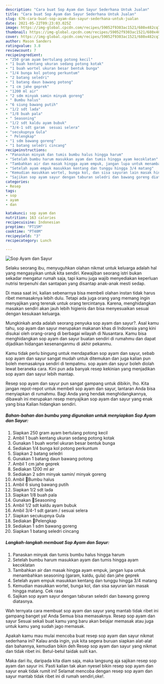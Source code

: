 ```yaml
---
description: "Cara buat Sop Ayam dan Sayur Sederhana Untuk Jualan"
title: "Cara buat Sop Ayam dan Sayur Sederhana Untuk Jualan"
slug: 676-cara-buat-sop-ayam-dan-sayur-sederhana-untuk-jualan
date: 2021-05-22T09:23:03.025Z
image: https://img-global.cpcdn.com/recipes/59052f9303ac1521/680x482cq70/sop-ayam-dan-sayur-foto-resep-utama.jpg
thumbnail: https://img-global.cpcdn.com/recipes/59052f9303ac1521/680x482cq70/sop-ayam-dan-sayur-foto-resep-utama.jpg
cover: https://img-global.cpcdn.com/recipes/59052f9303ac1521/680x482cq70/sop-ayam-dan-sayur-foto-resep-utama.jpg
author: Mason Sanders
ratingvalue: 3.8
reviewcount: 7
recipeingredient:
- "250 gram ayam bertulang potong kecil"
- "1 buah kentang ukuran sedang potong kotak"
- "1 buah wortel ukuran besar bentuk bunga"
- "1/4 bunga kol potong perkuntum"
- "2 batang seledri"
- "1 batang daun bawang potong"
- "1 cm jahe geprek"
- "1200 ml air"
- "2 sdm minyak samin minyak goreng"
- " Bumbu halus"
- "6 siung bawang putih"
- "1/2 sdt lada"
- "1/8 buah pala"
- " Seasoning"
- "1/2 sdt kaldu ayam bubuk"
- "3/4-1 sdt garam  sesuai selera"
- "secukupnya Gula"
- " Pelengkap"
- "1 sdm bawang goreng"
- "1 batang seledri cincang"
recipeinstructions:
- "Panaskan minyak dan tumis bumbu halus hingga harum"
- "Setelah bumbu harum masukkan ayam dan tumis hingga ayam kecoklatan"
- "Tambahkan air dan masak hingga ayam empuk, jangan lupa untuk menambahkan seasoning (garam, kaldu, gula) dan jahe geprek"
- "Setelah ayam empuk masukkan kentang dan tunggu hingga 3/4 matang"
- "Kemudian masukkan wortel, bunga kol, dan sisa sayuran lain masak hingga matang. Cek rasa"
- "Sajikan sop ayam sayur dengan taburan seledri dan bawang goreng diatasnya."
categories:
- Resep
tags:
- sop
- ayam
- dan

katakunci: sop ayam dan 
nutrition: 163 calories
recipecuisine: Indonesian
preptime: "PT15M"
cooktime: "PT40M"
recipeyield: "3"
recipecategory: Lunch

---
```



![Sop Ayam dan Sayur](https://img-global.cpcdn.com/recipes/59052f9303ac1521/680x482cq70/sop-ayam-dan-sayur-foto-resep-utama.jpg)

Selaku seorang ibu, menyuguhkan olahan nikmat untuk keluarga adalah hal yang mengasyikan untuk kita sendiri. Kewajiban seorang istri bukan sekadar mengatur rumah saja, tapi kamu juga wajib menyediakan keperluan nutrisi terpenuhi dan santapan yang disantap anak-anak mesti sedap.

Di masa  saat ini, kalian sebenarnya bisa membeli olahan instan tidak harus ribet memasaknya lebih dulu. Tetapi ada juga orang yang memang ingin menyajikan yang terenak untuk orang tercintanya. Karena, menghidangkan masakan sendiri akan jauh lebih higienis dan bisa menyesuaikan sesuai dengan kesukaan keluarga. 



Mungkinkah anda adalah seorang penyuka sop ayam dan sayur?. Asal kamu tahu, sop ayam dan sayur merupakan makanan khas di Indonesia yang kini disukai oleh orang-orang di berbagai wilayah di Nusantara. Kamu bisa menghidangkan sop ayam dan sayur buatan sendiri di rumahmu dan dapat dijadikan hidangan kesenanganmu di akhir pekanmu.

Kamu tidak perlu bingung untuk mendapatkan sop ayam dan sayur, sebab sop ayam dan sayur sangat mudah untuk ditemukan dan juga kalian pun boleh memasaknya sendiri di tempatmu. sop ayam dan sayur boleh diolah lewat beraneka cara. Kini pun ada banyak resep kekinian yang menjadikan sop ayam dan sayur lebih mantap.

Resep sop ayam dan sayur pun sangat gampang untuk dibikin, lho. Kita jangan repot-repot untuk membeli sop ayam dan sayur, lantaran Anda bisa menyiapkan di rumahmu. Bagi Anda yang hendak menghidangkannya, dibawah ini merupakan resep menyajikan sop ayam dan sayur yang enak yang bisa Kalian hidangkan sendiri.

<!--inarticleads1-->

##### Bahan-bahan dan bumbu yang digunakan untuk menyiapkan Sop Ayam dan Sayur:

1. Siapkan 250 gram ayam bertulang potong kecil
1. Ambil 1 buah kentang ukuran sedang potong kotak
1. Gunakan 1 buah wortel ukuran besar bentuk bunga
1. Sediakan 1/4 bunga kol potong perkuntum
1. Siapkan 2 batang seledri
1. Gunakan 1 batang daun bawang potong
1. Ambil 1 cm jahe geprek
1. Sediakan 1200 ml air
1. Sediakan 2 sdm minyak samin/ minyak goreng
1. Ambil  📌Bumbu halus
1. Ambil 6 siung bawang putih
1. Siapkan 1/2 sdt lada
1. Siapkan 1/8 buah pala
1. Gunakan  📌Seasoning
1. Ambil 1/2 sdt kaldu ayam bubuk
1. Ambil 3/4-1 sdt garam / sesuai selera
1. Siapkan secukupnya Gula
1. Sediakan  📌Pelengkap
1. Sediakan 1 sdm bawang goreng
1. Siapkan 1 batang seledri cincang




<!--inarticleads2-->

##### Langkah-langkah membuat Sop Ayam dan Sayur:

1. Panaskan minyak dan tumis bumbu halus hingga harum
1. Setelah bumbu harum masukkan ayam dan tumis hingga ayam kecoklatan
1. Tambahkan air dan masak hingga ayam empuk, jangan lupa untuk menambahkan seasoning (garam, kaldu, gula) dan jahe geprek
1. Setelah ayam empuk masukkan kentang dan tunggu hingga 3/4 matang
1. Kemudian masukkan wortel, bunga kol, dan sisa sayuran lain masak hingga matang. Cek rasa
1. Sajikan sop ayam sayur dengan taburan seledri dan bawang goreng diatasnya.




Wah ternyata cara membuat sop ayam dan sayur yang mantab tidak ribet ini gampang banget ya! Anda Semua bisa memasaknya. Resep sop ayam dan sayur Sesuai sekali buat kamu yang baru akan belajar memasak atau juga untuk kamu yang sudah jago memasak.

Apakah kamu mau mulai mencoba buat resep sop ayam dan sayur nikmat sederhana ini? Kalau anda ingin, yuk kita segera buruan siapkan alat-alat dan bahannya, kemudian bikin deh Resep sop ayam dan sayur yang nikmat dan tidak ribet ini. Betul-betul taidak sulit kan. 

Maka dari itu, daripada kita diam saja, maka langsung aja sajikan resep sop ayam dan sayur ini. Pasti kalian tak akan nyesel bikin resep sop ayam dan sayur enak tidak rumit ini! Selamat mencoba dengan resep sop ayam dan sayur mantab tidak ribet ini di rumah sendiri,oke!.

